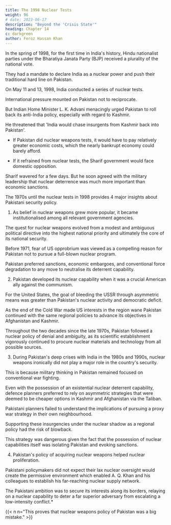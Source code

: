 ```yaml
---
title: The 1998 Nuclear Tests
weight: 96
# date: 2023-06-17
description: "Beyond the 'Crisis State'"
heading: Chapter 14
c: darkgreen
author: Feroz Hassan Khan
---
```




In the spring of 1998, for the first time in India's history, Hindu nationalist parties under the Bharatiya Janata Party (BJP) received a plurality of the national vote.

They had a mandate to declare India as a nuclear power and push their traditional hard line on Pakistan. 

On May 11 and 13, 1998, India conducted a series of nuclear tests. 

<!-- As in 1974 the US response, after absorbing the initial shock, focused on how to prevent Pakistan from following suit.  -->

International pressure mounted on Pakistan not to reciprocate.

But Indian Home Minister L. K. Advani menacingly urged Pakistan to roll back its anti-India policy, especially with regard to Kashmir.

<!-- 'realise the change in the geo-strategic situation in the region,  -->

He threatened that 'India would chase insurgents from Kashmir back into Pakistan'.

- If Pakistan did nuclear weapons tests, it would have to pay relatively greater economic costs, which the nearly bankrupt economy could barely afford.

 <!-- stark choice. If it joined India in the international doghouse Islamabad would have to  -->
- If it refrained from nuclear tests, the Sharif government would face domestic opposition.

<!--  and also risk the erosion of its
nuclear deterrence.  -->

Sharif wavered for a few days. But he soon agreed with the military leadership that nuclear deterrence was much more important than economic sanctions.

<!-- Pakistan responded by ignoring the diplomatic
pressure, pulling out its own nuclear weapons, and conducting a reciprocal
series of nuclear explosive tests. -->

The 1970s until the nuclear tests in 1998 provides 4 major insights about Pakistani security policy.

1. As belief in nuclear weapons grew more popular, it became institutionalised among all relevant
government agencies. 

The quest for nuclear weapons evolved from a modest and ambiguous political directive into the highest national priority and ultimately the core of its national security.

<!-- The hallmark of that period was Pakistan's determination to stick to its nuclear objectives despite the certainty
of US sanctions.  -->

Before 1971, fear of US opprobrium was viewed as a compelling reason for Pakistan not to pursue a full-blown nuclear program. 

Pakistan preferred sanctions, economic embargoes, and conventional force degradation to any move to neutralise its deterrent capability.


2. Pakistan developed its nuclear capability when it was a crucial American ally against the communism. 

For the United States, the goal of bleeding the USSR through asymmetric means was greater than Pakistan's nuclear activity and democratic deficit.

As the end of the Cold War made US interests in the region wane Pakistan continued with the same
regional policies to advance its objectives in Afghanistan and Kashmir.

Throughout the two decades since the late 1970s, Pakistan followed a nuclear policy of denial and ambiguity, as its scientific establishment vigorously continued to procure nuclear materials and technology from all possible sources.


3. During Pakistan's deep crises with India in the 1980s and 1990s, nuclear weapons ironically did not play a major role in the country's security.

<!-- Despite all the trouble and hardship that Pakistan experienced to obtain nuclear weapons, they  calculus beyond enhancing a vague notion of deterrence  -->

This is because military thinking in Pakistan remained focused on conventional war fighting. 

Even with the possession of an existential nuclear deterrent capability, defence planners preferred to rely on asymmetric strategies that were deemed to be cheaper options in Kashmir and Afghanistan via the Taliban. 

Pakistani planners failed to understand the implications of pursuing a proxy war strategy in their own neighbourhood. 

Supporting these insurgencies under the nuclear shadow as a regional policy had the risk of blowback. 

This strategy was dangerous given the fact that the possession of nuclear capabilities itself was isolating Pakistan and evoking sanctions.


4. Pakistan's policy of acquiring nuclear weapons helped nuclear proliferation.

<!-- by any means had
an unprecedented consequence for   -->

Pakistani policymakers did not expect their lax nuclear oversight would create the permissive environment which enabled A. Q. Khan and his colleagues to establish his far-reaching nuclear supply network. 

The Pakistani ambition was to secure its interests along its borders, relaying on a nuclear capability to deter a far superior adversary from escalating a low-intensity conflict.*


{{< n n="This proves that nuclear weapons policy of Pakistan was a big mistake." >}}

<!-- Pakistan paid and
continues to pay a heavy price for following this policy. -->
